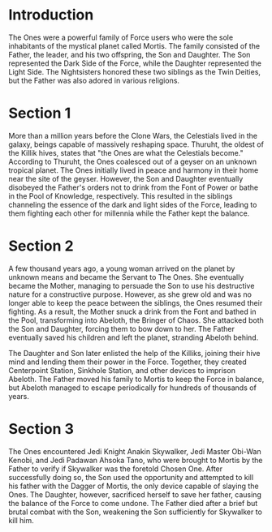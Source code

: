 # Introduction

The Ones were a powerful family of Force users who were the sole inhabitants of the mystical planet called Mortis.
The family consisted of the Father, the leader, and his two offspring, the Son and Daughter.
The Son represented the Dark Side of the Force, while the Daughter represented the Light Side.
The Nightsisters honored these two siblings as the Twin Deities, but the Father was also adored in various religions.

# Section 1

More than a million years before the Clone Wars, the Celestials lived in the galaxy, beings capable of massively reshaping space.
Thuruht, the oldest of the Killik hives, states that "the Ones are what the Celestials become." According to Thuruht, the Ones coalesced out of a geyser on an unknown tropical planet.
The Ones initially lived in peace and harmony in their home near the site of the geyser.
However, the Son and Daughter eventually disobeyed the Father's orders not to drink from the Font of Power or bathe in the Pool of Knowledge, respectively.
This resulted in the siblings channeling the essence of the dark and light sides of the Force, leading to them fighting each other for millennia while the Father kept the balance.

# Section 2

A few thousand years ago, a young woman arrived on the planet by unknown means and became the Servant to The Ones.
She eventually became the Mother, managing to persuade the Son to use his destructive nature for a constructive purpose.
However, as she grew old and was no longer able to keep the peace between the siblings, the Ones resumed their fighting.
As a result, the Mother snuck a drink from the Font and bathed in the Pool, transforming into Abeloth, the Bringer of Chaos.
She attacked both the Son and Daughter, forcing them to bow down to her.
The Father eventually saved his children and left the planet, stranding Abeloth behind.

The Daughter and Son later enlisted the help of the Killiks, joining their hive mind and lending them their power in the Force.
Together, they created Centerpoint Station, Sinkhole Station, and other devices to imprison Abeloth.
The Father moved his family to Mortis to keep the Force in balance, but Abeloth managed to escape periodically for hundreds of thousands of years.

# Section 3

The Ones encountered Jedi Knight Anakin Skywalker, Jedi Master Obi-Wan Kenobi, and Jedi Padawan Ahsoka Tano, who were brought to Mortis by the Father to verify if Skywalker was the foretold Chosen One.
After successfully doing so, the Son used the opportunity and attempted to kill his father with the Dagger of Mortis, the only device capable of slaying the Ones.
The Daughter, however, sacrificed herself to save her father, causing the balance of the Force to come undone.
The Father died after a brief but brutal combat with the Son, weakening the Son sufficiently for Skywalker to kill him.

